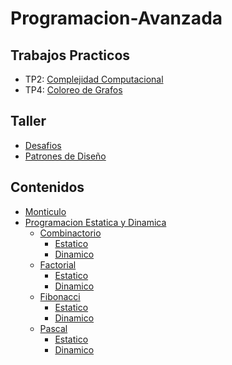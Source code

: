 # Programacion-Avanzada

## Trabajos Practicos
  - TP2: [Complejidad Computacional](https://github.com/FedeARomero/Programacion-Avanzada/tree/master/Trabajos%20Practicos/TP2)
  - TP4: [Coloreo de Grafos](https://github.com/FedeARomero/Programacion-Avanzada/tree/master/Trabajos%20Practicos/TP4)
## Taller
  - [Desafios](https://github.com/FedeARomero/Programacion-Avanzada/tree/master/Taller/Desafios)
  - [Patrones de Diseño](https://github.com/FedeARomero/Programacion-Avanzada/tree/master/Taller/Patrones%20de%20Dise%C3%B1o)
  
  ## Contenidos
   - [Monticulo](https://github.com/FedeARomero/Programacion-Avanzada/tree/master/Contenido%20de%20la%20Materia/Monticulo)
   - [Programacion Estatica y Dinamica](https://github.com/FedeARomero/Programacion-Avanzada/tree/master/Contenido%20de%20la%20Materia/Programacion%20Estatica%20y%20Dinamica)
     - [Combinactorio](https://github.com/FedeARomero/Programacion-Avanzada/blob/master/Contenido%20de%20la%20Materia/Programacion%20Estatica%20y%20Dinamica/src/paquete/Combinatorio.java) 
       - [Estatico](https://github.com/FedeARomero/Programacion-Avanzada/blob/master/Contenido%20de%20la%20Materia/Programacion%20Estatica%20y%20Dinamica/src/paquete/CombinatorioEstatico.java) 
       - [Dinamico](https://github.com/FedeARomero/Programacion-Avanzada/blob/master/Contenido%20de%20la%20Materia/Programacion%20Estatica%20y%20Dinamica/src/paquete/CombinatorioDinamico.java) 
     - [Factorial](https://github.com/FedeARomero/Programacion-Avanzada/blob/master/Contenido%20de%20la%20Materia/Programacion%20Estatica%20y%20Dinamica/src/paquete/Factorial.java)
       - [Estatico](https://github.com/FedeARomero/Programacion-Avanzada/blob/master/Contenido%20de%20la%20Materia/Programacion%20Estatica%20y%20Dinamica/src/paquete/FactorialEstatico.java)
       - [Dinamico](https://github.com/FedeARomero/Programacion-Avanzada/blob/master/Contenido%20de%20la%20Materia/Programacion%20Estatica%20y%20Dinamica/src/paquete/FactorialDinamico.java)
     - [Fibonacci](https://github.com/FedeARomero/Programacion-Avanzada/blob/master/Contenido%20de%20la%20Materia/Programacion%20Estatica%20y%20Dinamica/src/paquete/Fibonacci.java)
       - [Estatico](https://github.com/FedeARomero/Programacion-Avanzada/blob/master/Contenido%20de%20la%20Materia/Programacion%20Estatica%20y%20Dinamica/src/paquete/FibonacciEstatico.java)
       - [Dinamico](https://github.com/FedeARomero/Programacion-Avanzada/blob/master/Contenido%20de%20la%20Materia/Programacion%20Estatica%20y%20Dinamica/src/paquete/FibonacciDinamico.java)
     - [Pascal](https://github.com/FedeARomero/Programacion-Avanzada/blob/master/Contenido%20de%20la%20Materia/Programacion%20Estatica%20y%20Dinamica/src/paquete/Pascal.java)
       - [Estatico](https://github.com/FedeARomero/Programacion-Avanzada/blob/master/Contenido%20de%20la%20Materia/Programacion%20Estatica%20y%20Dinamica/src/paquete/PascalEstatico.java)
       - [Dinamico](https://github.com/FedeARomero/Programacion-Avanzada/blob/master/Contenido%20de%20la%20Materia/Programacion%20Estatica%20y%20Dinamica/src/paquete/PascalDinamico.java)
